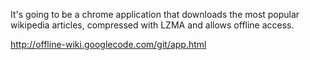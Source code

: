 It's going to be a chrome application that downloads the most popular wikipedia articles, compressed with LZMA and allows offline access.

http://offline-wiki.googlecode.com/git/app.html
